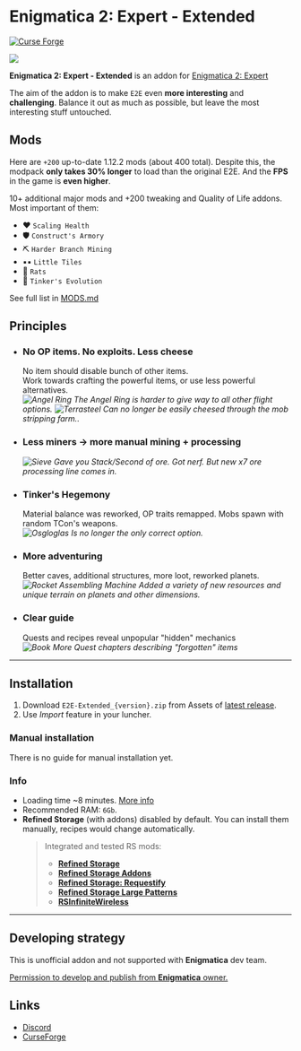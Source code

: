 # Enigmatica 2: Expert - Extended

[![Curse Forge](https://cf.way2muchnoise.eu/full_561105_downloads.svg)](https://minecraft.curseforge.com/projects/enigmatica-2-expert-extended)

![](https://i.imgur.com/afnpdXm.png)

**Enigmatica 2: Expert - Extended** is an addon for [Enigmatica 2: Expert](https://www.curseforge.com/minecraft/modpacks/enigmatica2expert)

The aim of the addon is to make `E2E` even **more interesting** and **challenging**. Balance it out as much as possible, but leave the most interesting stuff untouched.

## Mods

Here are `+200` up-to-date 1.12.2 mods (about 400 total). Despite this, the modpack **only takes 30% longer** to load than the original E2E. And the **FPS** in the game is **even higher**.

10+ additional major mods and +200 tweaking and Quality of Life addons. Most important of them:

- ❤️ `Scaling Health`
- 🛡️ `Construct's Armory`
- ⛏️ `Harder Branch Mining`
- ▪️▪️ `Little Tiles`
- 🐀 `Rats`
- 🐉 `Tinker's Evolution`

See full list in [MODS.md](MODS.md)

## Principles

- ### No OP items. No exploits. Less cheese  

  No item should disable bunch of other items.  
  Work towards crafting the powerful items, or use less powerful alternatives.  
  *![](https://git.io/JOv9z "Angel Ring") The Angel Ring is harder to give way to all other flight options.*
  *![](https://git.io/JOv92 "Terrasteel") Сan no longer be easily cheesed through the mob stripping farm..*

- ### Less miners -> more manual mining + processing  

  *![](https://git.io/JOv90 "Sieve") Gave you Stack/Second of ore. Got nerf. But new x7 ore processing line comes in.*

- ### Tinker's Hegemony  

  Material balance was reworked, OP traits remapped. Mobs spawn with random TCon's weapons.  
  *![](https://git.io/JGncx "Osgloglas") Is no longer the only correct option.*

- ### More adventuring  

  Better caves, additional structures, more loot, reworked planets.  
  *![](https://git.io/Jze1z "Rocket Assembling Machine") Added a variety of new resources and unique terrain on planets and other dimensions.*

- ### Clear guide  

  Quests and recipes reveal unpopular "hidden" mechanics  
  *![](https://git.io/JtJMc "Book") More Quest chapters describing "forgotten" items*

-----------------

## Installation

1. Download `E2E-Extended_{version}.zip` from Assets of [latest release](https://github.com/Krutoy242/Enigmatica2Expert-Extended/releases).
2. Use *Import* feature in your luncher.

### Manual installation

There is no guide for manual installation yet.

### Info

- Loading time ~8 minutes. [More info](https://i.imgur.com/JFARuTf.png)
- Recommended RAM: `6Gb`.
- **Refined Storage** (with addons) disabled by default. You can install them manually, recipes would change automatically.
  > Integrated and tested RS mods:
  >
  > - [**Refined Storage**](https://www.curseforge.com/minecraft/mc-mods/refined-storage)
  > - [**Refined Storage Addons**](https://www.curseforge.com/minecraft/mc-mods/refined-storage-addons)
  > - [**Refined Storage: Requestify**](https://www.curseforge.com/minecraft/mc-mods/rs-requestify)
  > - [**Refined Storage Large Patterns**](https://www.curseforge.com/minecraft/mc-mods/rslargepatterns)
  > - [**RSInfiniteWireless**](https://www.curseforge.com/minecraft/mc-mods/rsinfinitewireless)

-----------------

## Developing strategy

This is unofficial addon and not supported with **Enigmatica** dev team.

[Permission to develop and publish from **Enigmatica** owner.
](https://github.com/NillerMedDild/Enigmatica2Expert/blob/d80cc094a7fa1dc750071f8848a96e154c2d40f2/LICENSE.md "E2E License")

## Links

- [Discord](https://discord.gg/P2MTyxHZtw)
- [CurseForge](https://www.curseforge.com/minecraft/modpacks/enigmatica-2-expert-extended)
